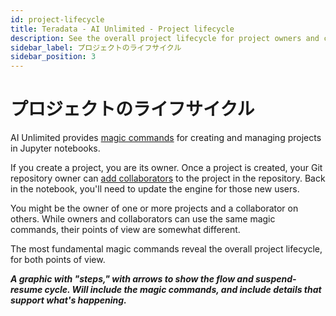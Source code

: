 ```yaml
---
id: project-lifecycle
title: Teradata - AI Unlimited - Project lifecycle
description: See the overall project lifecycle for project owners and collaborators.
sidebar_label: プロジェクトのライフサイクル
sidebar_position: 3
---
```


# プロジェクトのライフサイクル

AI Unlimited provides [magic commands](/docs/explore-and-analyze-data/magic-commands.md) for creating and managing projects in Jupyter notebooks. 

If you create a project, you are its owner. Once a project is created, your Git repository owner can [add collaborators](/docs/manage-ai-unlimited/add-collaborators.md) to the project in the repository. Back in the notebook, you'll need to update the engine for those new users. 

You might be the owner of one or more projects and a collaborator on others. While owners and collaborators can use the same magic commands, their points of view are somewhat different. 

The most fundamental magic commands reveal the overall project lifecycle, for both points of view. 

***A graphic with "steps," with arrows to show the flow and suspend-resume cycle. Will include the magic commands, and include details that support what's happening.***

